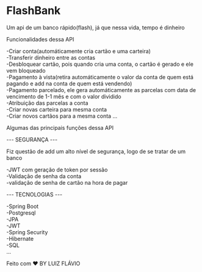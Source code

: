 # FlashBank
Um api de um banco rápido(flash), já que nessa vida, tempo é dinheiro

Funcionalidades dessa API

-Criar conta(automáticamente cria cartão e uma carteira)
<br>
-Transferir dinheiro entre as contas
<br>
-Desbloquear cartão, pois quando cria uma conta, o cartão é gerado e ele vem bloqueado
<br>
-Pagamento à vista(retira automáticamente o valor da conta de quem está pagando e add na conta de quem está vendendo)
<br>
-Pagamento parcelado, ele gera automáticamente as parcelas com data de vencimento de 1-1 mês e com o valor dividido
<br>
-Atribuição das parcelas a conta 
<br>
-Criar novas carteira para mesma conta
<br>
-Criar novos cartãos para a mesma conta
...

Algumas das principais funções dessa API
<br>

--- SEGURANÇA --- 
<br>

Fiz questão de add um alto nível de segurança, logo de se tratar de um banco
<br>

-JWT com geração de token por sessão
<br>
-Validação de senha da conta
<br>
-validação de senha de cartão na hora de pagar
<br>

--- TECNOLOGIAS ---
<br>

-Spring Boot
<br>
-Postgresql
<br>
-JPA
<br>
-JWT
<br>
-Spring Security
<br>
-Hibernate
<br>
-SQL
<br>
...
<br>

Feito com ❤️ BY LUIZ FLÁVIO
<br>

